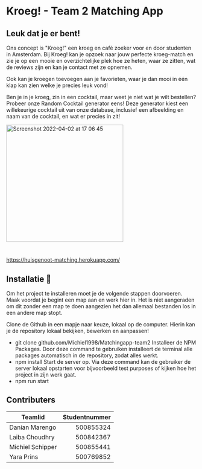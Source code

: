 # Kroeg! - Team 2 Matching App

## Leuk dat je er bent!
Ons concept is "Kroeg!" een kroeg en café zoeker voor en door studenten in Amsterdam. Bij Kroeg! kan je opzoek naar jouw perfecte kroeg-match en zie je op een mooie en overzichtelijke plek hoe ze heten, waar ze zitten, wat de reviews zijn en kan je contact met ze opnemen.

Ook kan je kroegen toevoegen aan je favorieten, waar je dan mooi in één klap kan zien welke je precies leuk vond!

Ben je in je kroeg, zin in een cocktail, maar weet je niet wat je wilt bestellen? Probeer onze Random Cocktail generator eens! Deze generator kiest een willekeurige cocktail uit van onze database, inclusief een afbeelding en naam van de cocktail, en wat er precies in zit!


<img width="310"  alt="Screenshot 2022-04-02 at 17 06 45" src="https://user-images.githubusercontent.com/47413780/161389368-559ccc51-b8a9-46f7-908d-f7d3e4f18aa4.png">

#
https://huisgenoot-matching.herokuapp.com/

## Installatie 📎
Om het project te installeren moet je de volgende stappen doorvoeren. Maak voordat je begint een map aan en werk hier in. Het is niet aangeraden om dit zonder een map te doen aangezien het dan allemaal bestanden los in een andere map stopt.

Clone de Github in een mapje naar keuze, lokaal op de computer. Hierin kan je de repository lokaal bekijken, bewerken en aanpassen!
* git clone github.com/Michiel1998/Matchingapp-team2
Installeer de NPM Packages. Door deze command te gebruiken installeert de terminal alle packages automatisch in de repository, zodat alles werkt.
* npm install
Start de server op. Via deze command kan de gebruiker de server lokaal opstarten voor bijvoorbeeld test purposes of kijken hoe het project in zijn werk gaat.
* npm run start

## Contributers
| Teamlid | Studentnummer |
|---|---:|
| Danian Marengo | 500855324 |
| Laiba Choudhry | 500842367 |
| Michiel Schipper | 500855441 |
| Yara Prins | 500769852 |
